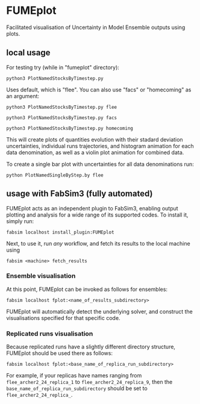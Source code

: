 # FUMEplot
Facilitated visualisation of Uncertainty in Model Ensemble outputs using plots.

## local usage
For testing try (while in "fumeplot" directory):

<!-- ```
python3 PlotEnsembleLines.py
``` -->
```
python3 PlotNamedStocksByTimestep.py 
```

Uses default, which is "flee".
You can also use "facs" or "homecoming" as an argument:

```
python3 PlotNamedStocksByTimestep.py flee
```
```
python3 PlotNamedStocksByTimestep.py facs
```
```
python3 PlotNamedStocksByTimestep.py homecoming
```

<!-- ```
python3 PlotEnsembleLines.py flee
```

```
python3 PlotEnsembleLines.py homecoming
``` -->
This will create plots of quantities evolution with their stadard deviation uncertainties, individual runs trajectories, and histogram animation for each data denomination, as well as a violin plot animation for combined data.


To create a single bar plot with uncertainties for all data denominations run:
```
python PlotNamedSingleByStep.by flee
```

## usage with FabSim3 (fully automated)

FUMEplot acts as an independent plugin to FabSim3, enabling output plotting and analysis for a wide range of its supported codes. To install it, simply run:

```
fabsim localhost install_plugin:FUMEplot
```

Next, to use it, run *any* workflow, and fetch its results to the local machine using 

```
fabsim <machine> fetch_results
```

### Ensemble visualisation

At this point, FUMEplot can be invoked as follows for ensembles:

```
fabsim localhost fplot:<name_of_results_subdirectory>
```

FUMEplot will automatically detect the underlying solver, and construct the visualisations specified for that specific code.

### Replicated runs visualisation

Because replicated runs have a slightly different directory structure, FUMEplot should be used there as follows:

```
fabsim localhost fplot:<base_name_of_replica_run_subdirectory>
```

For example, if your replicas have names ranging from ```flee_archer2_24_replica_1``` to ```flee_archer2_24_replica_9```, then the ```base_name_of_replica_run_subdirectory``` should be set to ```flee_archer2_24_replica_```.


